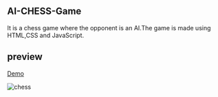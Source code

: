 ## AI-CHESS-Game
It is a chess game where  the opponent is an AI.The game is made using HTML,CSS and JavaScript.
## preview
[Demo](https://lagrangedao.org/spaces/0x38A146DbB152e3EcC3c2f23DF1080015B0Fb0793/AI_CHESS_Game/app)

![chess](https://github.com/AnkitaSikdar005/GameZone/assets/115947852/712c87b3-8559-4277-b865-89821046cc95)

